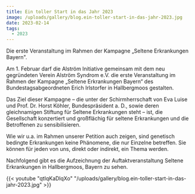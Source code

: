 ```yaml
---
title: Ein toller Start in das Jahr 2023
image: /uploads/gallery/blog.ein-toller-start-in-das-jahr-2023.jpg
date: 2023-02-14
tags:
  - 2023
---
```


Die erste Veranstaltung im Rahmen der Kampagne „Seltene Erkrankungen Bayern".

Am 1. Februar darf die Alström Initiative gemeinsam mit dem neu gegründeten Verein Alström Syndrom e.V. die erste Veranstaltung im Rahmen der Kampagne „Seltene Erkrankungen Bayern“ des Bundestagsabgeordneten Erich Irlstorfer in Hallbergmoos gestalten.

Das Ziel dieser Kampagne – die unter der Schirmherrschaft von Eva Luise und Prof. Dr. Horst Köhler, Bundespräsident a. D., sowie deren gleichnamigen Stiftung für Seltene Erkrankungen steht – ist, die Gesellschaft konzertiert und großflächig für seltene Erkrankungen und die Betroffenen zu sensibilisieren. 

Wie wir u.a. im Rahmen unserer Petition auch zeigen, sind genetisch bedingte Erkrankungen keine Phänomene, die nur Einzelne betreffen. Sie können für jeden von uns, direkt oder indirekt, ein Thema werden.

Nachfolgend gibt es die Aufzeichnung der Auftaktveranstaltung Seltene Erkrankungen in Hallbergmoos, Bayern zu sehen.

{{< youtube "qtIqKaDlqXo" "/uploads/gallery/blog.ein-toller-start-in-das-jahr-2023.jpg" >}} 